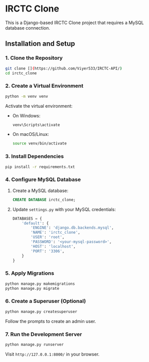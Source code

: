 # IRCTC Clone

This is a Django-based IRCTC Clone project that requires a MySQL database connection.

## Installation and Setup

### 1. Clone the Repository

```sh
git clone [](https://github.com/Viyer533/IRCTC-API/)
cd irctc_clone
```

### 2. Create a Virtual Environment

```sh
python -m venv venv
```

Activate the virtual environment:

- On Windows:
  ```sh
  venv\Scripts\activate
  ```
- On macOS/Linux:
  ```sh
  source venv/bin/activate
  ```

### 3. Install Dependencies

```sh
pip install -r requirements.txt
```

### 4. Configure MySQL Database

1. Create a MySQL database:
   ```sql
   CREATE DATABASE irctc_clone;
   ```

2. Update `settings.py` with your MySQL credentials:

   ```python
   DATABASES = {
       'default': {
           'ENGINE': 'django.db.backends.mysql',
           'NAME': 'irctc_clone',
           'USER': 'root',
           'PASSWORD': '<your-mysql-password>',
           'HOST': 'localhost',
           'PORT': '3306',
       }
   }
   ```

### 5. Apply Migrations

```sh
python manage.py makemigrations
python manage.py migrate
```

### 6. Create a Superuser (Optional)

```sh
python manage.py createsuperuser
```

Follow the prompts to create an admin user.

### 7. Run the Development Server

```sh
python manage.py runserver
```

Visit `http://127.0.0.1:8000/` in your browser.
